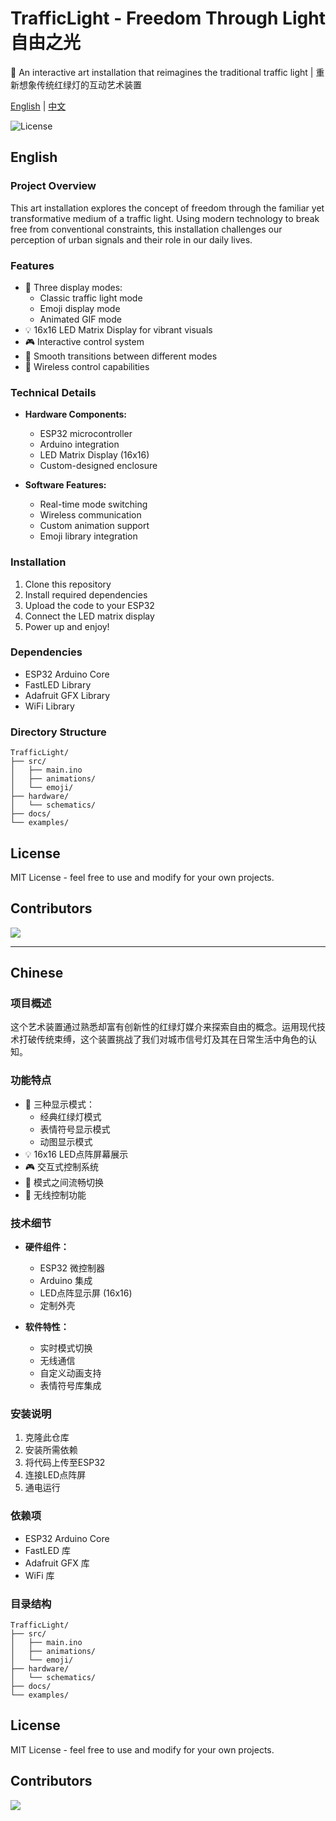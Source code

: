 # TrafficLight - Freedom Through Light 自由之光

🚦 An interactive art installation that reimagines the traditional traffic light | 重新想象传统红绿灯的互动艺术装置

[English](#english) | [中文](#chinese)

![License](https://img.shields.io/github/license/GHCIS-Maker-Club/TrafficLight)

## English

### Project Overview
This art installation explores the concept of freedom through the familiar yet transformative medium of a traffic light. Using modern technology to break free from conventional constraints, this installation challenges our perception of urban signals and their role in our daily lives.

### Features
- 🎨 Three display modes:
  - Classic traffic light mode
  - Emoji display mode
  - Animated GIF mode
- 💡 16x16 LED Matrix Display for vibrant visuals
- 🎮 Interactive control system
- 🔄 Smooth transitions between different modes
- 📱 Wireless control capabilities

### Technical Details
- **Hardware Components:**
  - ESP32 microcontroller
  - Arduino integration
  - LED Matrix Display (16x16)
  - Custom-designed enclosure
  
- **Software Features:**
  - Real-time mode switching
  - Wireless communication
  - Custom animation support
  - Emoji library integration

### Installation
1. Clone this repository
2. Install required dependencies
3. Upload the code to your ESP32
4. Connect the LED matrix display
5. Power up and enjoy!

### Dependencies
- ESP32 Arduino Core
- FastLED Library
- Adafruit GFX Library
- WiFi Library

### Directory Structure
```
TrafficLight/
├── src/
│   ├── main.ino
│   ├── animations/
│   └── emoji/
├── hardware/
│   └── schematics/
├── docs/
└── examples/
```

## License
MIT License - feel free to use and modify for your own projects.

## Contributors
<a href="https://github.com/GHCIS-Maker-Club/TrafficLight/graphs/contributors">
  <img src="https://contrib.rocks/image?repo=GHCIS-Maker-Club/TrafficLight" />
</a>

---

## Chinese

### 项目概述
这个艺术装置通过熟悉却富有创新性的红绿灯媒介来探索自由的概念。运用现代技术打破传统束缚，这个装置挑战了我们对城市信号灯及其在日常生活中角色的认知。

### 功能特点
- 🎨 三种显示模式：
  - 经典红绿灯模式
  - 表情符号显示模式
  - 动图显示模式
- 💡 16x16 LED点阵屏幕展示
- 🎮 交互式控制系统
- 🔄 模式之间流畅切换
- 📱 无线控制功能

### 技术细节
- **硬件组件：**
  - ESP32 微控制器
  - Arduino 集成
  - LED点阵显示屏 (16x16)
  - 定制外壳
  
- **软件特性：**
  - 实时模式切换
  - 无线通信
  - 自定义动画支持
  - 表情符号库集成

### 安装说明
1. 克隆此仓库
2. 安装所需依赖
3. 将代码上传至ESP32
4. 连接LED点阵屏
5. 通电运行

### 依赖项
- ESP32 Arduino Core
- FastLED 库
- Adafruit GFX 库
- WiFi 库

### 目录结构
```
TrafficLight/
├── src/
│   ├── main.ino
│   ├── animations/
│   └── emoji/
├── hardware/
│   └── schematics/
├── docs/
└── examples/
```

## License
MIT License - feel free to use and modify for your own projects.

## Contributors
<a href="https://github.com/GHCIS-Maker-Club/TrafficLight/graphs/contributors">
  <img src="https://contrib.rocks/image?repo=GHCIS-Maker-Club/TrafficLight" />
</a>

